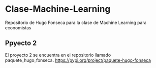 # Clase-Machine-Learning
Repositorio de Hugo Fonseca para la clase de Machine Learning para economistas

## Ppyecto 2

El proyecto 2 se encuentra en el repositorio llamado paquete_hugo_fonseca.
https://pypi.org/project/paquete-hugo-fonseca
